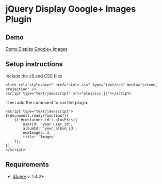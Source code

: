 # jQuery Display Google+ Images Plugin

## Demo

[Demo Display Google+ Images](http://www.danatkinson.com/demo/googlepluspics/)

## Setup instructions

Include the JS and CSS files

	<link rel="stylesheet" href="style.css" type="text/css" media="screen, projection" />
	<script type="text/javascript" src="pluspics.js"></script>

Then add the command to run the plugin:

	<script type="text/javascript">
	$(document).ready(function(){
		$('#container-id').plusPics({
			userId: 'your_user_id',
			albumId: 'your_album_id',
			numImages: 3,
			title: 'Images'
		});
	});
	</script>

## Requirements

* [jQuery](http://jquery.com/) v. 1.4.2+